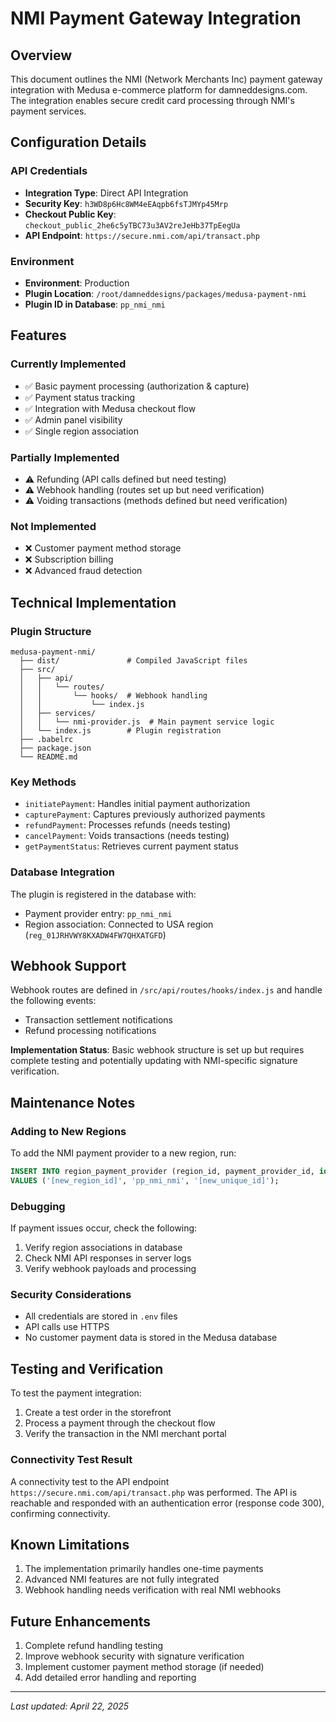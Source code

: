 # NMI Payment Gateway Integration

## Overview
This document outlines the NMI (Network Merchants Inc) payment gateway integration with Medusa e-commerce platform for damneddesigns.com. The integration enables secure credit card processing through NMI's payment services.

## Configuration Details

### API Credentials
- **Integration Type**: Direct API Integration
- **Security Key**: `h3WD8p6Hc8WM4eEAqpb6fsTJMYp45Mrp`
- **Checkout Public Key**: `checkout_public_2he6c5yTBC73u3AV2reJeHb37TpEegUa`
- **API Endpoint**: `https://secure.nmi.com/api/transact.php`

### Environment
- **Environment**: Production
- **Plugin Location**: `/root/damneddesigns/packages/medusa-payment-nmi`
- **Plugin ID in Database**: `pp_nmi_nmi`

## Features

### Currently Implemented
- ✅ Basic payment processing (authorization & capture)
- ✅ Payment status tracking
- ✅ Integration with Medusa checkout flow
- ✅ Admin panel visibility
- ✅ Single region association

### Partially Implemented
- ⚠️ Refunding (API calls defined but need testing)
- ⚠️ Webhook handling (routes set up but need verification)
- ⚠️ Voiding transactions (methods defined but need verification)

### Not Implemented
- ❌ Customer payment method storage
- ❌ Subscription billing
- ❌ Advanced fraud detection

## Technical Implementation

### Plugin Structure
```
medusa-payment-nmi/
  ├── dist/               # Compiled JavaScript files
  ├── src/
  │   ├── api/
  │   │   └── routes/
  │   │       └── hooks/  # Webhook handling
  │   │           └── index.js
  │   ├── services/
  │   │   └── nmi-provider.js  # Main payment service logic
  │   └── index.js        # Plugin registration
  ├── .babelrc
  ├── package.json
  └── README.md
```

### Key Methods
- `initiatePayment`: Handles initial payment authorization
- `capturePayment`: Captures previously authorized payments
- `refundPayment`: Processes refunds (needs testing)
- `cancelPayment`: Voids transactions (needs testing)
- `getPaymentStatus`: Retrieves current payment status

### Database Integration
The plugin is registered in the database with:
- Payment provider entry: `pp_nmi_nmi`
- Region association: Connected to USA region (`reg_01JRHVWY8KXADW4FW7QHXATGFD`)

## Webhook Support
Webhook routes are defined in `/src/api/routes/hooks/index.js` and handle the following events:
- Transaction settlement notifications
- Refund processing notifications

**Implementation Status**: Basic webhook structure is set up but requires complete testing and potentially updating with NMI-specific signature verification.

## Maintenance Notes

### Adding to New Regions
To add the NMI payment provider to a new region, run:
```sql
INSERT INTO region_payment_provider (region_id, payment_provider_id, id) 
VALUES ('[new_region_id]', 'pp_nmi_nmi', '[new_unique_id]');
```

### Debugging
If payment issues occur, check the following:
1. Verify region associations in database
2. Check NMI API responses in server logs
3. Verify webhook payloads and processing

### Security Considerations
- All credentials are stored in `.env` files
- API calls use HTTPS
- No customer payment data is stored in the Medusa database

## Testing and Verification
To test the payment integration:
1. Create a test order in the storefront
2. Process a payment through the checkout flow
3. Verify the transaction in the NMI merchant portal

### Connectivity Test Result
A connectivity test to the API endpoint `https://secure.nmi.com/api/transact.php` was performed. The API is reachable and responded with an authentication error (response code 300), confirming connectivity.

## Known Limitations
1. The implementation primarily handles one-time payments
2. Advanced NMI features are not fully integrated
3. Webhook handling needs verification with real NMI webhooks

## Future Enhancements
1. Complete refund handling testing
2. Improve webhook security with signature verification
3. Implement customer payment method storage (if needed)
4. Add detailed error handling and reporting

---

*Last updated: April 22, 2025*